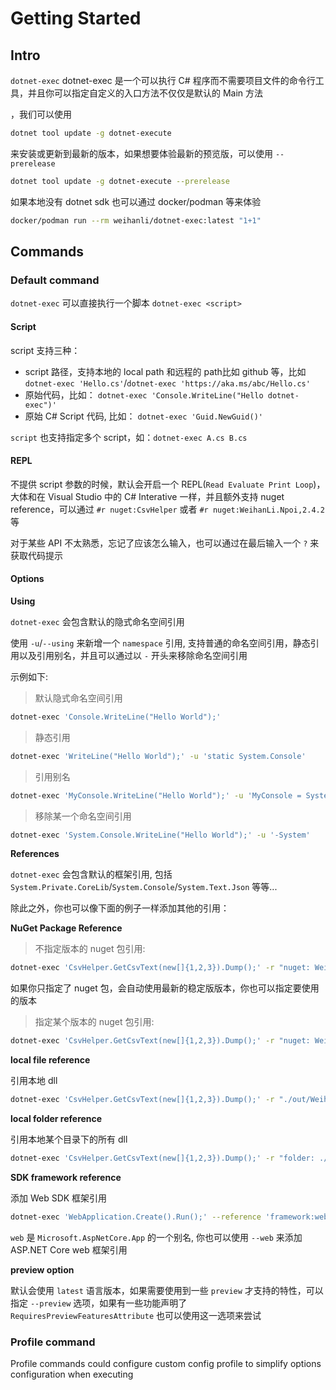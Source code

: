 # Getting Started

## Intro

`dotnet-exec` dotnet-exec 是一个可以执行 C# 程序而不需要项目文件的命令行工具，并且你可以指定自定义的入口方法不仅仅是默认的 Main 方法

，我们可以使用

```sh
dotnet tool update -g dotnet-execute
```

来安装或更新到最新的版本，如果想要体验最新的预览版，可以使用 `--prerelease` 

```sh
dotnet tool update -g dotnet-execute --prerelease
```

如果本地没有 dotnet sdk 也可以通过 docker/podman 等来体验

```sh
docker/podman run --rm weihanli/dotnet-exec:latest "1+1"
```

## Commands

### Default command

`dotnet-exec` 可以直接执行一个脚本 `dotnet-exec <script>` 

#### Script

script 支持三种：

- script 路径，支持本地的 local path 和远程的 path比如 github 等，比如 `dotnet-exec 'Hello.cs'`/`dotnet-exec 'https://aka.ms/abc/Hello.cs'`
- 原始代码，比如： `dotnet-exec 'Console.WriteLine("Hello dotnet-exec")'`
- 原始 C# Script 代码, 比如： `dotnet-exec 'Guid.NewGuid()'`

`script` 也支持指定多个 script，如：`dotnet-exec A.cs B.cs`

#### REPL

不提供 script 参数的时候，默认会开启一个 REPL(`Read Evaluate Print Loop`)，大体和在 Visual Studio 中的 C# Interative 一样，并且额外支持 nuget reference，可以通过 `#r nuget:CsvHelper` 或者 `#r nuget:WeihanLi.Npoi,2.4.2` 等

对于某些 API 不太熟悉，忘记了应该怎么输入，也可以通过在最后输入一个 `?` 来获取代码提示

#### Options

**Using**

`dotnet-exec` 会包含默认的隐式命名空间引用

使用 `-u`/`--using` 来新增一个 `namespace` 引用, 支持普通的命名空间引用，静态引用以及引用别名，并且可以通过以 `-` 开头来移除命名空间引用

示例如下:

> 默认隐式命名空间引用

```sh
dotnet-exec 'Console.WriteLine("Hello World");'
```

> 静态引用

```sh
dotnet-exec 'WriteLine("Hello World");' -u 'static System.Console'
```

> 引用别名

```sh
dotnet-exec 'MyConsole.WriteLine("Hello World");' -u 'MyConsole = System.Console'
```

> 移除某一个命名空间引用

```sh
dotnet-exec 'System.Console.WriteLine("Hello World");' -u '-System'
```

**References**

`dotnet-exec` 会包含默认的框架引用, 包括 `System.Private.CoreLib`/`System.Console`/`System.Text.Json` 等等...

除此之外，你也可以像下面的例子一样添加其他的引用：

**NuGet Package Reference**

> 不指定版本的 nuget 包引用:

```sh
dotnet-exec 'CsvHelper.GetCsvText(new[]{1,2,3}).Dump();' -r "nuget: WeihanLi.Npoi" -u "WeihanLi.Npoi"
```

如果你只指定了 nuget 包，会自动使用最新的稳定版版本，你也可以指定要使用的版本

> 指定某个版本的 nuget 包引用:

```sh
dotnet-exec 'CsvHelper.GetCsvText(new[]{1,2,3}).Dump();' -r "nuget: WeihanLi.Npoi,2.5.0" -u "WeihanLi.Npoi"
```

**local file reference**

引用本地 dll

```sh
dotnet-exec 'CsvHelper.GetCsvText(new[]{1,2,3}).Dump();' -r "./out/WeihanLi.Npoi.dll" -u "WeihanLi.Npoi"
```

**local folder reference**

引用本地某个目录下的所有 dll

```sh
dotnet-exec 'CsvHelper.GetCsvText(new[]{1,2,3}).Dump();' -r "folder: ./out" -u "WeihanLi.Npoi"
```

**SDK framework reference**

添加 Web SDK 框架引用

```sh
dotnet-exec 'WebApplication.Create().Run();' --reference 'framework:web'
```

`web` 是 `Microsoft.AspNetCore.App` 的一个别名, 你也可以使用 `--web` 来添加 ASP.NET Core web 框架引用

**preview option**

默认会使用 `latest` 语言版本，如果需要使用到一些 `preview` 才支持的特性，可以指定 `--preview` 选项，如果有一些功能声明了 `RequiresPreviewFeaturesAttribute` 也可以使用这一选项来尝试

### Profile command

Profile commands could configure custom config profile to simplify options configuration when executing
